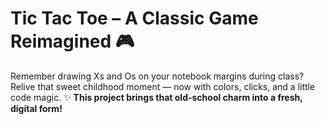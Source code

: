 # Tic Tac Toe – A Classic Game Reimagined 🎮
Remember drawing Xs and Os on your notebook margins during class? <br>
Relive that sweet childhood moment — now with colors, clicks, and a little code magic. ✨
**This project brings that old-school charm into a fresh, digital form!**
